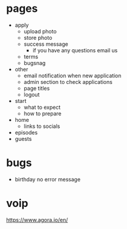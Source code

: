 # pages
- apply
	- upload photo
	- store photo
	- success message
		- if you have any questions email us
	- terms
	- bugsnag
- other
	- email notification when new application
	- admin section to check applications
	- page titles
	- logout
- start
	- what to expect
	- how to prepare
- home
	- links to socials
- episodes
- guests


# bugs
- birthday no error message
# voip
https://www.agora.io/en/
